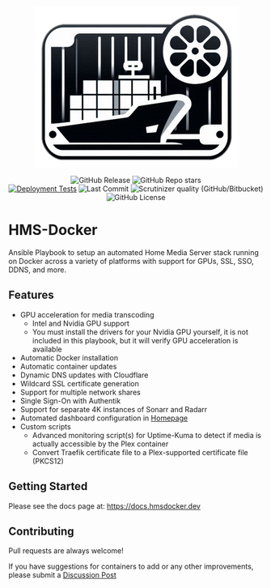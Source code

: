 <div align="center">

<img src="./gen-docs/docs/static/img/hmsd.png" alt="hmsdocker-logo"/>

![GitHub Release](https://img.shields.io/github/v/release/ahembree/ansible-hms-docker)
![GitHub Repo stars](https://img.shields.io/github/stars/ahembree/ansible-hms-docker)
<br>
[![Deployment Tests](https://github.com/ahembree/ansible-hms-docker/actions/workflows/run-playbook.yml/badge.svg)](https://github.com/ahembree/ansible-hms-docker/actions/workflows/run-playbook.yml)
![Last Commit](https://img.shields.io/github/last-commit/ahembree/ansible-hms-docker)
![Scrutinizer quality (GitHub/Bitbucket)](https://img.shields.io/scrutinizer/quality/g/ahembree/ansible-hms-docker)
![GitHub License](https://img.shields.io/github/license/ahembree/ansible-hms-docker)

</div>

# HMS-Docker

Ansible Playbook to setup an automated Home Media Server stack running on Docker across a variety of platforms with support for GPUs, SSL, SSO, DDNS, and more.

## Features

- GPU acceleration for media transcoding
  - Intel and Nvidia GPU support
  - You must install the drivers for your Nvidia GPU yourself, it is not included in this playbook, but it will verify GPU acceleration is available
- Automatic Docker installation
- Automatic container updates
- Dynamic DNS updates with Cloudflare
- Wildcard SSL certificate generation
- Support for multiple network shares
- Single Sign-On with Authentik
- Support for separate 4K instances of Sonarr and Radarr
- Automated dashboard configuration in [Homepage](https://gethomepage.dev/)
- Custom scripts
  - Advanced monitoring script(s) for Uptime-Kuma to detect if media is actually accessible by the Plex container
  - Convert Traefik certificate file to a Plex-supported certificate file (PKCS12)

## Getting Started

Please see the docs page at: https://docs.hmsdocker.dev

## Contributing

Pull requests are always welcome!

If you have suggestions for containers to add or any other improvements, please submit a [Discussion Post](https://github.com/ahembree/ansible-hms-docker/discussions)
